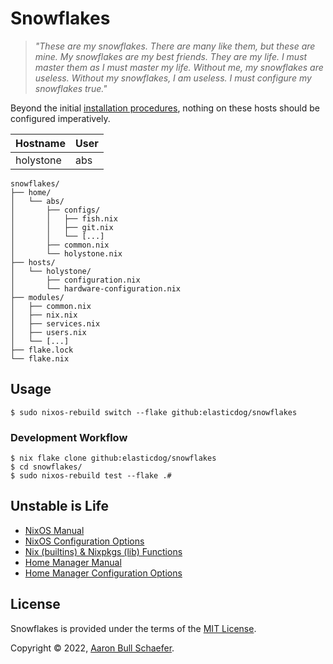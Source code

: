 # Snowflakes

> _"These are my snowflakes. There are many like them, but these are mine. My
> snowflakes are my best friends. They are my life. I must master them as I must
> master my life. Without me, my snowflakes are useless. Without my snowflakes,
> I am useless. I must configure my snowflakes true."_

Beyond the initial [installation procedures](./INSTALL.md), nothing on these
hosts should be configured imperatively.

| Hostname  | User |
| --------- | ---- |
| holystone | abs  |

```
snowflakes/
├── home/
│   └── abs/
│       ├── configs/
│       │   ├── fish.nix
│       │   ├── git.nix
│       │   └── [...]
│       ├── common.nix
│       └── holystone.nix
├── hosts/
│   └── holystone/
│       ├── configuration.nix
│       └── hardware-configuration.nix
├── modules/
│   ├── common.nix
│   ├── nix.nix
│   ├── services.nix
│   ├── users.nix
│   └── [...]
├── flake.lock
└── flake.nix
```

## Usage

    $ sudo nixos-rebuild switch --flake github:elasticdog/snowflakes

### Development Workflow

    $ nix flake clone github:elasticdog/snowflakes
    $ cd snowflakes/
    $ sudo nixos-rebuild test --flake .#

## Unstable is Life

- [NixOS Manual](https://nixos.org/manual/nixos/unstable/index.html)
- [NixOS Configuration Options](https://nixos.org/manual/nixos/unstable/options.html)
- [Nix (builtins) & Nixpkgs (lib) Functions](https://teu5us.github.io/nix-lib.html)
- [Home Manager Manual](https://nix-community.github.io/home-manager/index.html)
- [Home Manager Configuration Options](https://nix-community.github.io/home-manager/options.html)

## License

Snowflakes is provided under the terms of the
[MIT License](https://en.wikipedia.org/wiki/MIT_License).

Copyright &copy; 2022, [Aaron Bull Schaefer](mailto:aaron@elasticdog.com).
